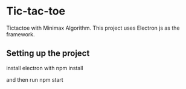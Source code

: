 # Tic-tac-toe
Tictactoe with Minimax Algorithm. This project uses Electron js as the framework.

## Setting up the project
install electron with
 npm install 

and then run
 npm start 
